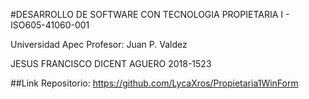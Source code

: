 
#DESARROLLO DE SOFTWARE CON TECNOLOGIA PROPIETARIA I - ISO605-41060-001


Universidad Apec
Profesor: Juan P. Valdez


JESUS FRANCISCO DICENT AGUERO
2018-1523

##Link Repositorio: https://github.com/LycaXros/Propietaria1WinForm


